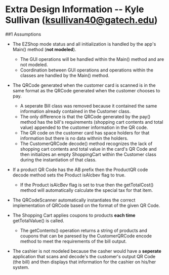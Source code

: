 # **Extra Design Information -- Kyle Sullivan (ksullivan40@gatech.edu)**

##1 Assumptions

* The EZShop mode status and all initialization is handled by the app's Main() method (**not modeled**).
  * The GUI operations will be handled within the Main() method and are not modeled.
  * Coordination between GUI operations and operations within the classes are handled by the Main() method.

* The QRCode generated when the customer card is scanned is in the same format as the QRCode generated when the customer chooses to pay. 
  * A seperate Bill class was removed because it contained the same information already contained in the Customer class.
  * The only difference is that the QRCode generated by the pay() method has the bill's requirements (shopping cart contents and total value) appended to the customer information in the QR code. 
  * The QR code on the customer card has space holders for that information but there is no data withnin the holders. 
  * The CustomerQRCode decode() method recognizes the lack of shopping cart contents and total value in the card's QR Code and then initializes an empty ShoppingCart within the Customer class during the instantiation of that class.

* If a product QR Code has the AB prefix then the ProductQR code decode method sets the Product isAlcbev flag to true.
  * If the Product isAlcBev flag is set to true then the getTotalCost() method will automatically calculate the special tax for that item.

* The QRCodeScanner automatically instantiates the correct implementation of QRCode based on the format of the given QR Code.

* The Shopping Cart applies coupons to products **each time** getTotalValue() is called.
  * The getContents() operation returns a string of products and coupons that can be paresed by the CustomerQRCode encode method to meet the requirements of the bill output.

* The cashier is not modeled because the casher would have a **seperate** application that scans and decode's the customer's output QR Code (the bill) and then displays that information for the cashier on his/her system.
